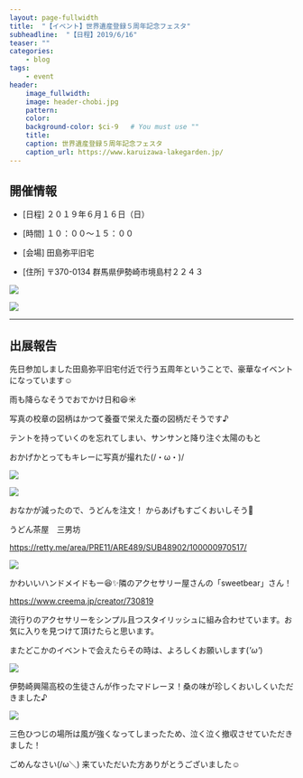 ```yaml
---
layout: page-fullwidth
title:  "【イベント】世界遺産登録５周年記念フェスタ"
subheadline:  "【日程】2019/6/16"
teaser: ""
categories:
    - blog
tags:
    - event
header:
    image_fullwidth:
    image: header-chobi.jpg
    pattern:
    color:
    background-color: $ci-9   # You must use ""
    title:
    caption: 世界遺産登録５周年記念フェスタ
    caption_url: https://www.karuizawa-lakegarden.jp/
---
```


## 開催情報

* [日程] ２０１９年６月１６日（日）　

* [時間] １０：００〜１５：００

* [会場] 田島弥平旧宅 

* [住所] 〒370-0134 群馬県伊勢崎市境島村２２４３

![](https://lh3.googleusercontent.com/pw/ACtC-3deYP9oidKE7tIhrANfL0JmiVrBBYU__Ge7OIopgYg4fRKTkVhZm4_RMzft8qIQ1avndI2-IZ481tnvtRW9OHn9c-2DhFhMfKErEtu-Hb0TuQFVpkxHAWyYa86Hcx8Y74XWU0YEf2I4FZVrLab6pVaA=w449-h635-no?authuser=2)

![](https://lh3.googleusercontent.com/pw/ACtC-3dc_S9RRlZ-SSk8RcUz2HgP-sanNp-MtIUbtVlfnLQMAsrQIuUTLAIKtDmcXLkAAOvOT7FUe4RLnanndBOf4hqS0TAcq3VtKYjrXSZ3djwWvnKfMpDDsq6C4tdxLBoTL7etV4SC4aepvWFaSgmIJU-J=w452-h635-no?authuser=2)

---

## 出展報告

先日参加しました田島弥平旧宅付近で行う五周年ということで、豪華なイベントになっています☺️ 

雨も降らなそうでおでかけ日和😆☀️

写真の校章の図柄はかつて養蚕で栄えた蚕の図柄だそうです♪

テントを持っていくのを忘れてしまい、サンサンと降り注ぐ太陽のもと

おかげかとってもキレーに写真が撮れた(/・ω・)/

![](https://lh3.googleusercontent.com/pw/ACtC-3fRzZAvwAQyKT4J_MhwLlWNPfV0cscnBQTbyQdoynlRF2X65_Y7bpa3qqV3FA3OlifBPU12Hi79S1sBf7znD7Asy4Bg7nICB4w8gqS3tB0ZixEZd7v5rSJkxgHYYMwtgTImvzQMR3JXDN_JoDAQ4LsP=w847-h635-no?authuser=2)

![](https://lh3.googleusercontent.com/pw/ACtC-3fV7m_iOIdssnoqgJsNuiTgFXNXvFX3WzeqycIxvaFDBTb_Lq-t5jIqhMy0RzQESA0S9Vi_i1PoSjPGhlFQQkGv9vulA1R0DqMwvc38nmhTS7JH9IaAhwgF-YVHUvJNumtTvUd7cj5yTAHhT-sPm__j=w847-h635-no?authuser=2)

おなかが減ったので、うどんを注文！ からあげもすごくおいしそう🤣 

うどん茶屋　三男坊

https://retty.me/area/PRE11/ARE489/SUB48902/100000970517/

![](https://lh3.googleusercontent.com/pw/ACtC-3ekuPBdDNfxK82Vna03zNCTg7mPI94ZOYXIYjbe3iV5g1cR6A2OkMlAkSNlRiaAUZE-MdBzOg6nzI2-eGB6nsaMzwMQy5XGngw4SS75jC0vkjXpZkwyyOlJPyYpVPaV0Uh3Xth1Ei3GbgHBTusGwRL8=w847-h635-no?authuser=2)

 かわいいハンドメイドもー😆✨隣のアクセサリー屋さんの「sweetbear」さん！

https://www.creema.jp/creator/730819

流行りのアクセサリーをシンプル且つスタイリッシュに組み合わせています。お気に入りを見つけて頂けたらと思います。

またどこかのイベントで会えたらその時は、よろしくお願いします(*'ω'*)

![](https://lh3.googleusercontent.com/pw/ACtC-3edQnEs_YPM_4aSJ1djEZ4LX7wVOtm3-rm2XJj43RLgny68S54sMorsxjYgME4pVZwmTeesPQylDIxDi186cd8PmW4WPS29OkmiOOKhFTiS8-nLnf64LPxWlPrBkGL7RxnYYNnAevi2zPb97DNhjBVa=w847-h635-no?authuser=2)


伊勢崎興陽高校の生徒さんが作ったマドレーヌ！桑の味が珍しくおいしくいただきました♪

![](https://lh3.googleusercontent.com/pw/ACtC-3escdFLGuNTtKpBwAYgG_inYEkTCqut-ZYd7zuscrF4MA0Z9S2KO46FZ0KFhRxBeSsanshH01GFFNFpn0rZEpF7LguUHQfOM8-3r6P7Y4fdVgDLK_nC37cD4owX0bj2_d3FdsIF07eXdzoPXbCdBqRA=w847-h635-no?authuser=2)


三色ひつじの場所は風が強くなってしまったため、泣く泣く撤収させていただきました！

ごめんなさい(/ω＼) 来ていただいた方ありがとうございました☺️